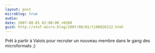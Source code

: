 ```yaml
---
layout: post
microblog: true
audio: 
date: 2007-08-01 02:00:00 +0200
guid: http://xtof.micro.blog/2007/08/01/t180026212.html
---
```

Prêt à partir à Valois pour recruter un nouveau membre dans le gang des microformats ;)
